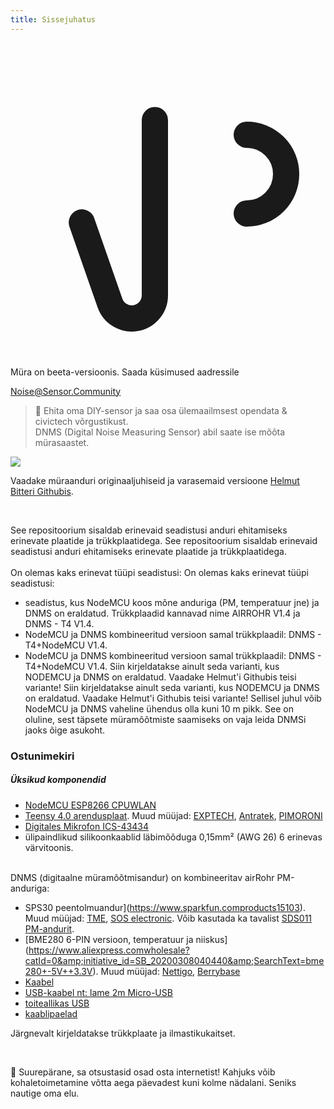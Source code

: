 ```yaml
---
title: Sissejuhatus
---
```


  <div class="max-w-screen-xl mx-auto pb-5">
    <div class="p-2 rounded-lg bg-indigo-100 shadow-lg sm:p-3">
    <div class="flex items-center">
          <span class="p-2 rounded-lg bg-indigo-500">
            <svg class="h-8 w-8 text-white" fill="none" viewBox="0 0 24 24" stroke="currentColor">
              <path stroke-linecap="round" stroke-linejoin="round" stroke-width="2" d="M11 5.882V19.24a1.76 1.76 0 01-3.417.592l-2.147-6.15M18 13a3 3 0 100-6M5. 436 13,683A4,001 4,001 0 017 6h1,832c4,1 0 7,625-1,234 9,168-3v14c-1,543-1,766-5,067-3-9,168-3H7a3,988 3,988 0 01-1,564-,317z" >
            </svg>
          </span>
        <div class="flex-wrap flex">
          <p class="pt-1 text-indigo-700 font-medium">
              Müra on beeta-versioonis. Saada küsimused aadressile</p>
        <a href="mailto:Noise@Sensor.Community" class="ml-1 font-medium underline text-white hover:text-yellow-600">
                Noise@Sensor.Community</a>
        </div>
    </div>
  </div>
</div>


> 🚧 Ehita oma DIY-sensor ja saa osa ülemaailmsest opendata &amp; civictech võrgustikust. <br> DNMS (Digital Noise Measuring Sensor) abil saate ise mõõta mürasaastet.

 <img src="..docsdnmsdnms-noise-measuring-sensor-kit.jpg" style="display: block; margin: 1em 0" loading="lazy">


Vaadake müraanduri originaaljuhiseid ja varasemaid versioone [Helmut Bitteri Githubis](https://github.comhbitterDNMStreemasterManual).

<br>

See repositoorium sisaldab erinevaid seadistusi anduri ehitamiseks erinevate plaatide ja trükkplaatidega.
See repositoorium sisaldab erinevaid seadistusi anduri ehitamiseks erinevate plaatide ja trükkplaatidega.
 <br>
 <br>
 On olemas kaks erinevat tüüpi seadistusi:
 On olemas kaks erinevat tüüpi seadistusi:
* seadistus, kus NodeMCU koos mõne anduriga (PM, temperatuur jne) ja DNMS on eraldatud. Trükkplaadid kannavad nime AIRROHR V1.4 ja DNMS - T4 V1.4.
* NodeMCU ja DNMS kombineeritud versioon samal trükkplaadil: DNMS - T4+NodeMCU V1.4.
* NodeMCU ja DNMS kombineeritud versioon samal trükkplaadil: DNMS - T4+NodeMCU V1.4.
 Siin kirjeldatakse ainult seda varianti, kus NODEMCU ja DNMS on eraldatud. Vaadake Helmut'i Githubis teisi variante!
 Siin kirjeldatakse ainult seda varianti, kus NODEMCU ja DNMS on eraldatud. Vaadake Helmut'i Githubis teisi variante!
  Sellisel juhul võib NodeMCU ja DNMS vaheline ühendus olla kuni 10 m pikk. See on oluline, sest täpsete müramõõtmiste saamiseks on vaja leida DNMSi jaoks õige asukoht.

### Ostunimekiri

##### Üksikud komponendid
* [NodeMCU ESP8266 CPUWLAN](https://www.aliexpress.comwholesale?groupsort=1&amp;SortType=price_asc&amp;SearchText=nodemcu+v3+esp8266+ch340)
* [Teensy 4.0 arendusplaat](https://www.pjrc.comstoreteensy40.html). Muud müüjad: [EXPTECH](https://www.exp-tech.deplattformenteensy9596teensy-4.0-development-board), [Antratek](https://www.antratek.deteensy-4-0), [PIMORONI](https://shop.pimoroni.comproductsteensy-4-0-development-board)
* [Digitales Mikrofon ICS-43434](https://www.tindie.comproductsonehorseics43434-i2s-digital-microphone)
* ülipaindlikud silikoonkaablid läbimõõduga 0,15mm² (AWG 26) 6 erinevas värvitoonis.
<br>
DNMS (digitaalne müramõõtmisandur) on kombineeritav airRohr PM-anduriga:

* SPS30 peentolmuandur](https://www.sparkfun.comproducts15103). Muud müüjad: [TME](https://www.tme.eudedetailssps30gassensorensensirion1-101638-10?brutto=1), [SOS electronic](https://www.soselectronic.deproductssensirionsps30-2-304234). Võib kasutada ka tavalist [SDS011 PM-andurit](https://de.aliexpress.comwholesale?catId=0&amp;initiative_id=AS_20200813122806&amp;SearchText=sds011).
* [BME280 6-PIN versioon, temperatuur ja niiskus] (https://www.aliexpress.comwholesale?catId=0&amp;initiative_id=SB_20200308040440&amp;SearchText=bme280+-5V++3.3V). Muud müüjad: [Nettigo](https://nettigo.euproductsmodule-pressure-humidity-and-temperature-sensor-bosch-bme280), [Berrybase](https://www.berrybase.debauelementesensoren-modulefeuchtigkeitbme680-breakout-board-4in1-sensor-f-252-r-temperatur-luftfeuchtigkeit-luftdruck-und-luftg-252-t)
* [Kaabel](http://www.aliexpress.comwholesale?groupsort=1&amp;SortType=price_asc&amp;SearchText=Dupont+kaabel+20cm+naine-naine)
* [USB-kaabel nt: lame 2m Micro-USB](https://www.aliexpress.comwholesale?catId=0&amp;initiative_id=SB_20200308040708&amp;SearchText=micro+usb+lame+kaabel+2m)
* [toiteallikas USB](https://www.aliexpress.comwholesale?catId=0&amp;initiative_id=SB_20200308040834&amp;SearchText=single+mikro+usb+eu+toiteallikas+toiteallikas)
* [kaablipaelad](https://www.aliexpress.comwholesale?catId=0&amp;initiative_id=SB_20200308040852&amp;SearchText=cable+paelad)

Järgnevalt kirjeldatakse trükkplaate ja ilmastikukaitset.

<br>

🙌 Suurepärane, sa otsustasid osad osta internetist!
Kahjuks võib kohaletoimetamine võtta aega päevadest kuni kolme nädalani.
Seniks nautige oma elu️.
